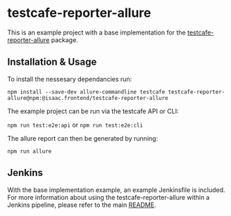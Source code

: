# testcafe-reporter-allure

This is an example project with a base implementation for the [testcafe-reporter-allure](https://github.com/sswales/testcafe-reporter-allure) package.

## Installation & Usage

To install the nessesary dependancies run:

`npm install --save-dev allure-commandline testcafe testcafe-reporter-allure@npm:@isaac.frontend/testcafe-reporter-allure`

The example project can be run via the testcafe API or CLI:

`npm run test:e2e:api` or `npm run test:e2e:cli`

The allure report can then be generated by running:

`npm run allure`

## Jenkins

With the base implementation example, an example Jenkinsfile is included. For more information about using the testcafe-reporter-allure within a Jenkins pipeline, please refer to the main [README](https://github.com/sswales/testcafe-reporter-allure#jenkins).
